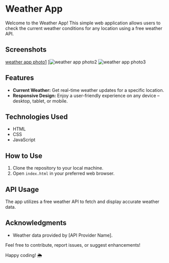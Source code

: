 # Weather App

Welcome to the Weather App! This simple web application allows users to check the current weather conditions for any location using a free weather API.

## Screenshots
[weather app photo1](https://github.com/Mohan-Pasalapudi/Weather_App/assets/93028304/14246a6d-3dd7-4d06-ba75-477d1ce88835)
]![weather app photo2](https://github.com/Mohan-Pasalapudi/Weather_App/assets/93028304/f7846291-5d88-4b02-9f30-2fdc4c1aa8c1)
![weather app photo3](https://github.com/Mohan-Pasalapudi/Weather_App/assets/93028304/6df396b7-23c4-425d-9655-0555e805f50e)

## Features
- **Current Weather:** Get real-time weather updates for a specific location.
- **Responsive Design:** Enjoy a user-friendly experience on any device – desktop, tablet, or mobile.

## Technologies Used
- HTML
- CSS
- JavaScript

## How to Use
1. Clone the repository to your local machine.
2. Open `index.html` in your preferred web browser.

## API Usage
The app utilizes a free weather API to fetch and display accurate weather data.



## Acknowledgments
- Weather data provided by [API Provider Name].

Feel free to contribute, report issues, or suggest enhancements!

Happy coding! 🌦️
